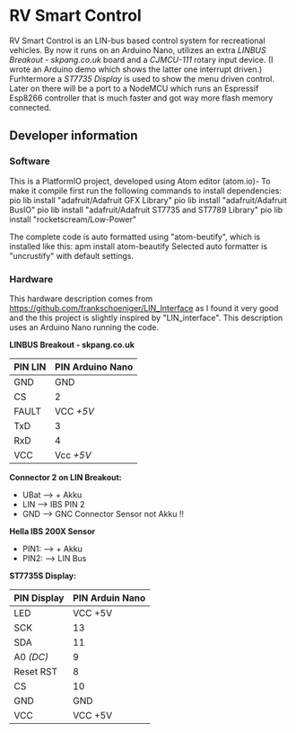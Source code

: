 # RV Smart Control
RV Smart Control is an LIN-bus based control system for recreational vehicles. By now it runs on an Arduino Nano, utilizes an extra *LINBUS Breakout - skpang.co.uk* board and a *CJMCU-111* rotary input device. (I wrote an Arduino demo which shows the latter one interrupt driven.) Furhtermore a *ST7735 Display* is used to show the menu driven control.
Later on there will be a port to a NodeMCU which runs an Espressif Esp8266 controller that is much faster and got way more flash memory connected.

## Developer information
### Software
This is a PlatformIO project, developed using Atom editor (atom.io)-
To make it compile first run the following commands to install dependencies:
pio lib install "adafruit/Adafruit GFX Library"
pio lib install "adafruit/Adafruit BusIO"
pio lib install "adafruit/Adafruit ST7735 and ST7789 Library"
pio lib install "rocketscream/Low-Power"

The complete code is auto formatted using "atom-beutify", which is installed like this:
apm install atom-beautify
Selected auto formatter is "uncrustify" with default settings.
   
### Hardware
This hardware description comes from https://github.com/frankschoeniger/LIN_Interface as I found it very good and the this project is slightly inspired by "LIN_interface". This description uses an Arduino Nano running the code.

**LINBUS Breakout - skpang.co.uk**

|PIN LIN    |   PIN Arduino Nano |
|-----------|--------------------|
| GND       |  GND |  
| CS        |  2                 |
| FAULT     |  VCC *+5V*  |
| TxD       |  3                 |
| RxD       |  4                 |
| VCC       |  Vcc *+5V* |

**Connector 2 on LIN Breakout:**

- UBat --> + Akku
- LIN  --> IBS PIN 2
- GND  --> GNC Connector Sensor not Akku !!


**Hella IBS 200X Sensor**

- PIN1: --> + Akku
- PIN2: --> LIN Bus


**ST7735S Display:**

|PIN Display  |  PIN Arduin Nano|
|---|----|
|LED          |  VCC +5V |
|SCK          |  13 |
|SDA          |  11 |
|A0 *(DC)*      |  9 |
|Reset RST    |  8 |
|CS           |  10 |
GND          |  GND
VCC          |  VCC +5V
